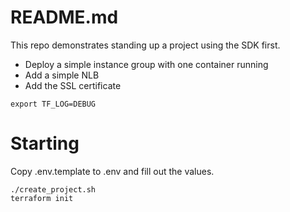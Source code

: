 # README.md
This repo demonstrates standing up a project using the SDK first. 

* Deploy a simple instance group with one container running
* Add a simple NLB
* Add the SSL certificate

```
export TF_LOG=DEBUG
```

# Starting 
Copy .env.template to .env and fill out the values.

```
./create_project.sh
terraform init
```
